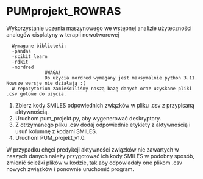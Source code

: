 # PUMprojekt_ROWRAS
  Wykorzystanie uczenia maszynowego we wstępnej analizie użyteczności analogów cisplatyny w terapii nowotworowej

      Wymagane biblioteki:
      -pandas
      -scikit_learn
      -rdkit
      -mordred
                  UWAGA!
                  Do użycia mordred wymagany jest maksymalnie python 3.11. Nowsze wersje nie działają :(
      W repozytorium zamieściliśmy naszą bazę danych oraz uzyskane pliki .csv gotowe do użycia.
      
1. Zbierz kody SMILES odpowiednich związków w pliku .csv z przypisaną aktywnością.
2. Uruchom pum_projekt.py, aby wygenerować deskryptory.
3. Z otrzymanego pliku .csv dodaj odpowiednie etykiety z aktywnością i usuń kolumnę z kodami SMILES.
4. Uruchom PUM_projekt_v1.0.

  W przypadku chęci predykcji aktywności związków nie zawartych w naszych danych należy przygotować ich kody SMILES w podobny sposób, zmienić
  ścieżki plików w kodzie, tak aby odpowiadały one plikom .csv nowych związków i ponownie uruchomić program.
  
